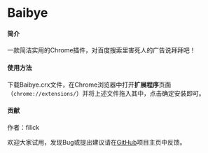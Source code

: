 # Baibye

#### 简介

一款简洁实用的Chrome插件，对百度搜索里害死人的广告说拜拜吧！

#### 使用方法

下载Baibye.crx文件，在Chrome浏览器中打开**扩展程序**页面（`chrome://extensions/`）并将上述文件拖入其中，点击确定安装即可。

#### 贡献

作者：filick

欢迎大家试用，发现Bug或提出建议请在[GitHub](https://github.com/filick/Baibye)项目主页中反馈。